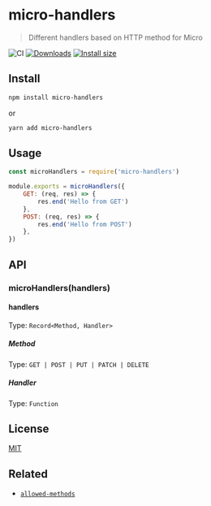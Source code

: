 # micro-handlers

> Different handlers based on HTTP method for Micro

![CI](https://github.com/acestojanoski/micro-handlers/actions/workflows/main.yml/badge.svg?branch=develop)
[![Downloads](https://img.shields.io/npm/dm/micro-handlers.svg)](https://npmjs.com/micro-handlers)
[![Install size](https://packagephobia.com/badge?p=micro-handlers)](https://packagephobia.com/result?p=micro-handlers)

## Install

```sh
npm install micro-handlers
```

or

```sh
yarn add micro-handlers
```

## Usage

```js
const microHandlers = require('micro-handlers')

module.exports = microHandlers({
	GET: (req, res) => {
		res.end('Hello from GET')
	},
	POST: (req, res) => {
		res.end('Hello from POST')
	},
})
```

## API

### microHandlers(handlers)

#### handlers

Type: `Record<Method, Handler>`

##### Method

Type: `GET | POST | PUT | PATCH | DELETE`

##### Handler

Type: `Function`

## License

[MIT](./license)

## Related

- [`allowed-methods`](https://github.com/acestojanoski/allowed-methods)
